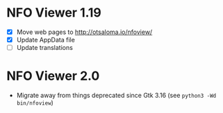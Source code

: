 NFO Viewer 1.19
===============

* [x] Move web pages to <http://otsaloma.io/nfoview/>
* [x] Update AppData file
* [ ] Update translations

NFO Viewer 2.0
==============

* Migrate away from things deprecated since Gtk 3.16 (see
  `python3 -Wd bin/nfoview`)
